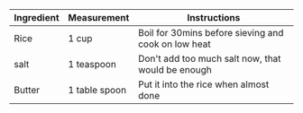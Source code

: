 | Ingredient | Measurement | Instructions |
| --- | --- | --- |
| Rice | 1 cup | Boil for 30mins before sieving and cook on low heat |
| salt | 1 teaspoon | Don't add too much salt now, that would be enough |
| Butter | 1 table spoon | Put it into the rice when almost done |
